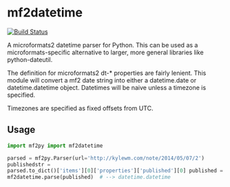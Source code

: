 # mf2datetime

[![Build Status](https://travis-ci.org/kylewm/mf2datetime.svg?branch=master)](https://travis-ci.org/kylewm/mf2datetime)

A microformats2 datetime parser for Python. This can be used as a
microformats-specific alternative to larger, more general libraries
like python-dateutil.

The definition for microformats2 dt-* properties are fairly lenient.
This module will convert a mf2 date string into either a datetime.date
or datetime.datetime object. Datetimes will be naive unless a timezone
is specified.

Timezones are specified as fixed offsets from UTC.

## Usage

```python
import mf2py import mf2datetime

parsed = mf2py.Parser(url='http://kylewm.com/note/2014/05/07/2')
publishedstr =
parsed.to_dict()['items'][0]['properties']['published'][0] published =
mf2datetime.parse(published)  # --> datetime.datetime
```
